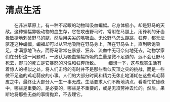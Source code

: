 # 清点生活
　　在非洲草原上，有一种不起眼的动物叫吸血蝙幅。它身体极小，却是野马的天敌。这种蝙幅靠吸动物的血生存，它在攻击野马时，常附在马腿上，用锋利的牙齿极敏捷地刺破野马的腿，然后用尖尖的嘴吸血。无论野马怎么蹦跳、狂奔，都无法驱逐这种蝙幅。蝙福却可以从容地吸附在野马身上，落在野马头上，直到吸饱吸足，才满意地飞去。而野马常常在暴怒、狂奔、流血中无可奈何地死去。动物学家们在分析这一问题时，一致认为吸血蝙幅所吸的血量是微不足道的，远不会让野马死去，野马的死亡是它暴怒的习性和狂奔所致。 
　　细想一下，这与现实生活有着惊人的相似之处。将人们击垮的有时并不是那些看似灭顶之灾的挑战，而是一些微不足道的鸡毛蒜皮的小事。人们的大部分时间和精力无休止地消耗在这些鸡毛蒜皮之中，最终让大部分人一生一事无成。生活要求人们不断地清点，看看忙忙碌碌中，哪些是重要的，是必要的，哪些是不重要的，或是无须劳神去忙的。然后，果断地将那些无益的事情抛弃，不去理它。
 